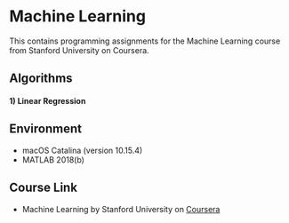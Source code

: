 # Machine Learning
This contains programming assignments for the Machine Learning course from Stanford University on Coursera.

## Algorithms
#### 1) Linear Regression

## Environment
- macOS Catalina (version 10.15.4)
- MATLAB 2018(b)

## Course Link
- Machine Learning by Stanford University on [Coursera](https://www.coursera.org/learn/machine-learning)

